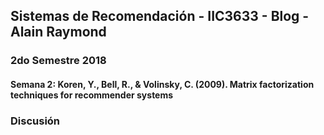 
## Sistemas de Recomendación - IIC3633 - Blog - Alain Raymond
### 2do Semestre 2018

#### Semana 2:  Koren, Y., Bell, R., & Volinsky, C. (2009). Matrix factorization techniques for recommender systems

### Discusión

